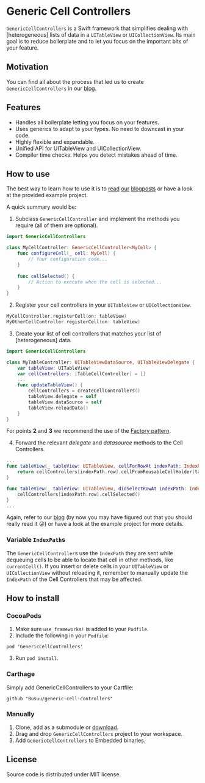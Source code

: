 # Generic Cell Controllers

`GenericCellControllers` is a Swift framework that simplifies dealing with [heterogeneous] lists of data in a `UITableView` or `UICollectionView`. Its main goal is to reduce boilerplate and to let you focus on the important bits of your feature. 

## Motivation
You can find all about the process that led us to create `GenericCellControllers` in our [blog](https://tech.busuu.com/dealing-with-different-kinds-of-cells-in-swift-part-1-of-3-18c6cd10a0b3).

## Features
- Handles all boilerplate letting you focus on your features.
- Uses generics to adapt to your types. No need to downcast in your code.
- Highly flexible and expandable.
- Unified API for UITableView and UICollectionView.
- Compiler time checks. Helps you detect mistakes ahead of time.

## How to use
The best way to learn how to use it is to [read](https://tech.busuu.com/dealing-with-different-kinds-of-cells-in-swift-part-1-of-3-18c6cd10a0b3) [our](https://tech.busuu.com/dealing-with-different-kinds-of-cells-in-swift-part-2-of-3-3fe73b0c50c6) [blogposts](https://tech.busuu.com/dealing-with-different-kinds-of-cells-in-swift-part-3-of-3-80275e29513b) or have a look at the provided example project.

A quick summary would be:
1. Subclass `GenericCellController` and implement the methods you require (all of them are optional).
```swift
import GenericCellControllers

class MyCellController: GenericCellController<MyCell> {
    func configureCell(_ cell: MyCell) {
        // Your configuration code...
    }
    
    func cellSelected() {
        // Action to execute when the cell is selected...
    }
}
```
2. Register your cell controllers in your `UITableView` or `UICollectionView`.
```swift
MyCellController.registerCell(on: tableView)
MyOtherCellController.registerCell(on: tableView)
````
3. Create your list of cell controllers that matches your list of [heterogeneous] data.
```swift
import GenericCellControllers

class MyTableController: UITableViewDataSource, UITableViewDelegate {
    var tableView: UITableView!
    var cellControllers: [TableCellController] = []
    ...
    func updateTableView() {
        cellControllers = createCellControllers()
        tableView.delegate = self
        tableView.dataSource = self
        tableView.reloadData()
    }
}
```
For points **2** and **3** we recommend the use of the [Factory pattern](https://tech.busuu.com/dealing-with-different-kinds-of-cells-in-swift-part-1-of-3-18c6cd10a0b3#4b40).

4. Forward the relevant *delegate* and *datasource* methods to the Cell Controllers.
```swift
...
func tableView(_ tableView: UITableView, cellForRowAt indexPath: IndexPath) -> UITableViewCell {
    return cellControllers[indexPath.row].cellFromReusableCellHolder(tableView, forIndexPath: indexPath)
}

func tableView(_ tableView: UITableView, didSelectRowAt indexPath: IndexPath) {
    cellControllers[indexPath.row].cellSelected()
}
...
```
Again, refer to our [blog](https://tech.busuu.com/dealing-with-different-kinds-of-cells-in-swift-part-1-of-3-18c6cd10a0b3) (by now you may have figured out that you should really read it 😜) or have a look at the example project for more details.
### Variable `IndexPath`s
The `GenericCellController`s use the `IndexPath` they are sent while dequeuing cells to be able to locate that cell in other methods, like `currentCell()`. If you insert or delete cells in your `UITableView` or `UICollectionView` without reloading it, remember to manually update the `IndexPath` of the Cell Controllers that may be affected.
## How to install
### CocoaPods
1. Make sure `use_frameworks!` is added to your `Podfile`.
2. Include the following in your `Podfile`:
```
pod 'GenericCellControllers'
```
3. Run `pod install`.
### Carthage
Simply add GenericCellControllers to your Cartfile:
```
github "Busuu/generic-cell-controllers"
```
### Manually
1. Clone, add as a submodule or [download](https://github.com/Busuu/generic-cell-controllers/archive/master.zip).
2. Drag and drop `GenericCellControllers` project to your workspace.
3. Add `GenericCellControllers` to Embedded binaries.
## License
Source code is distributed under MIT license.
